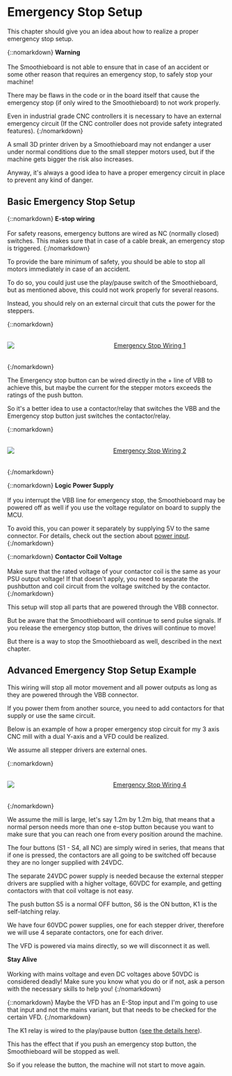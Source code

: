 
# Emergency Stop Setup

This chapter should give you an idea about how to realize a proper emergency stop setup.

{::nomarkdown}
<sl-alert variant="warning" open>
  <sl-icon slot="icon" name="exclamation-triangle"></sl-icon>
  <strong>Warning</strong><br><br>
  The Smoothieboard is not able to ensure that in case of an accident or some other reason that requires an emergency stop, to safely stop your machine!

  There may be flaws in the code or in the board itself that cause the emergency stop (if only wired to the Smoothieboard) to not work properly.

  Even in industrial grade CNC controllers it is necessary to have an external emergency circuit (If the CNC controller does not provide safety integrated features).
</sl-alert>
{:/nomarkdown}

A small 3D printer driven by a Smoothieboard may not endanger a user under normal conditions due to the small stepper motors used, but if the machine gets bigger the risk also increases.

Anyway, it's always a good idea to have a proper emergency circuit in place to prevent any kind of danger.

## Basic Emergency Stop Setup

{::nomarkdown}
<sl-alert variant="neutral" open>
  <sl-icon slot="icon" name="info-circle"></sl-icon>
  <strong>E-stop wiring</strong><br><br>
  For safety reasons, emergency buttons are wired as NC (normally closed) switches. This makes sure that in case of a cable break, an emergency stop is triggered.
</sl-alert>
{:/nomarkdown}

To provide the bare minimum of safety, you should be able to stop all motors immediately in case of an accident.

To do so, you could just use the play/pause switch of the Smoothieboard, but as mentioned above, this could not work properly for several reasons.

Instead, you should rely on an external circuit that cuts the power for the steppers.

{::nomarkdown}
<div style="text-align: center; margin: 2rem 0;">
  <a href="/images/temporary/emergency-stop-generic.jpg">
    <img src="/images/temporary/emergency-stop-generic.jpg" alt="Emergency Stop Wiring 1" style="min-width: 640px; height: auto;"/>
  </a>
</div>
{:/nomarkdown}

The Emergency stop button can be wired directly in the + line of VBB to achieve this, but maybe the current for the stepper motors exceeds the ratings of the push button.

So it's a better idea to use a contactor/relay that switches the VBB and the Emergency stop button just switches the contactor/relay.

{::nomarkdown}
<div style="text-align: center; margin: 2rem 0;">
  <a href="/images/temporary/emergency-stop-generic.jpg">
    <img src="/images/temporary/emergency-stop-generic.jpg" alt="Emergency Stop Wiring 2" style="min-width: 640px; height: auto;"/>
  </a>
</div>
{:/nomarkdown}

{::nomarkdown}
<sl-alert variant="warning" open>
  <sl-icon slot="icon" name="exclamation-triangle"></sl-icon>
  <strong>Logic Power Supply</strong><br><br>
  If you interrupt the VBB line for emergency stop, the Smoothieboard may be powered off as well if you use the voltage regulator on board to supply the MCU.

  To avoid this, you can power it separately by supplying 5V to the same connector. For details, check out the section about <a href="main-power-input">power input</a>.
</sl-alert>
{:/nomarkdown}

{::nomarkdown}
<sl-alert variant="warning" open>
  <sl-icon slot="icon" name="exclamation-triangle"></sl-icon>
  <strong>Contactor Coil Voltage</strong><br><br>
  Make sure that the rated voltage of your contactor coil is the same as your PSU output voltage! If that doesn't apply, you need to separate the pushbutton and coil circuit from the voltage switched by the contactor.
</sl-alert>
{:/nomarkdown}

This setup will stop all parts that are powered through the VBB connector.

But be aware that the Smoothieboard will continue to send pulse signals. If you release the emergency stop button, the drives will continue to move!

But there is a way to stop the Smoothieboard as well, described in the next chapter.

## Advanced Emergency Stop Setup Example

This wiring will stop all motor movement and all power outputs as long as they are powered through the VBB connector.

If you power them from another source, you need to add contactors for that supply or use the same circuit.

Below is an example of how a proper emergency stop circuit for my 3 axis CNC mill with a dual Y-axis and a VFD could be realized.

We assume all stepper drivers are external ones.

{::nomarkdown}
<div style="text-align: center; margin: 2rem 0;">
  <a href="/images/temporary/emergency-stop-generic.jpg">
    <img src="/images/temporary/emergency-stop-generic.jpg" alt="Emergency Stop Wiring 4" style="min-width: 640px; height: auto;"/>
  </a>
</div>
{:/nomarkdown}

We assume the mill is large, let's say 1.2m by 1.2m big, that means that a normal person needs more than one e-stop button because you want to make sure that you can reach one from every position around the machine.

The four buttons (S1 - S4, all NC) are simply wired in series, that means that if one is pressed, the contactors are all going to be switched off because they are no longer supplied with 24VDC.

The separate 24VDC power supply is needed because the external stepper drivers are supplied with a higher voltage, 60VDC for example, and getting contactors with that coil voltage is not easy.

The push button S5 is a normal OFF button, S6 is the ON button, K1 is the self-latching relay.

We have four 60VDC power supplies, one for each stepper driver, therefore we will use 4 separate contactors, one for each driver.

The VFD is powered via mains directly, so we will disconnect it as well.

<sl-alert variant="danger" open>
  <sl-icon slot="icon" name="exclamation-octagon"></sl-icon>
  <strong>Stay Alive</strong><br><br>
  Working with mains voltage and even DC voltages above 50VDC is considered deadly! Make sure you know what you do or if not, ask a person with the necessary skills to help you!
</sl-alert>
{:/nomarkdown}

{::nomarkdown}
<sl-alert variant="neutral" open>
  <sl-icon slot="icon" name="info-circle"></sl-icon>
  Maybe the VFD has an E-Stop input and I'm going to use that input and not the mains variant, but that needs to be checked for the certain VFD.
</sl-alert>
{:/nomarkdown}

The K1 relay is wired to the play/pause button ([see the details here](pausebutton)).

This has the effect that if you push an emergency stop button, the Smoothieboard will be stopped as well.

So if you release the button, the machine will not start to move again.
